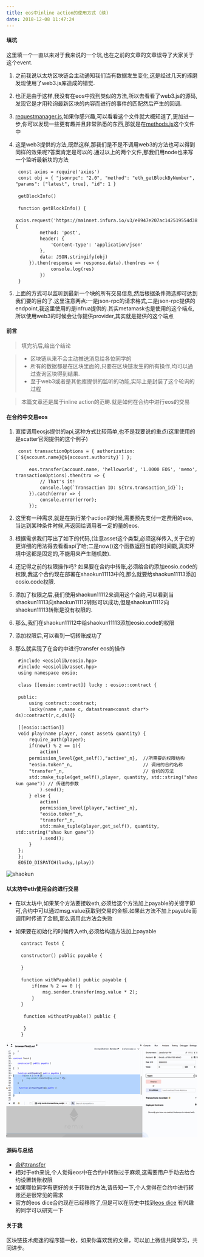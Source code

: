 ```yaml
---
title: eos中inline action的使用方式 (续)
date: 2018-12-08 11:47:24
---
```


#### 填坑
 这里填一个一直以来对于我来说的一个坑,也在之前的文章的文章误导了大家关于这个event.   
  
1. 之前我说以太坊区块链会主动通知我们当有数据发生变化,这是经过几天的琢磨发现使用了web3.js库造成的错觉.
2. 也正是由于这样,我没有在eos中找到类似的方法,所以去看看了web3.js的源码,发现它是才用轮询最新区块的内容而进行的事件的匹配然后产生的回调.  
3. [requestmanager.js](https://github.com/ethereum/web3.js/blob/develop/lib/web3/requestmanager.js),如果你感兴趣,可以看看这个文件就大概知道了,更加进一步,你可以发现一些更有趣并且非常熟悉的东西,那就是在[methods.js](https://github.com/ethereum/web3.js/blob/develop/lib/web3/methods/eth.js)这个文件中 
 
4. 这是web3提供的方法,既然这样,那我们是不是不调用web3的方法也可以得到同样的效果呢?答案肯定是可以的.通过以上的两个文件,那我们用node也来写一个监听最新块的方法

		const axios = require('axios')
		const obj = { "jsonrpc": "2.0", "method": "eth_getBlockByNumber", "params": ["latest", true], "id": 1 }
		
		getBlockInfo()
		
		function getBlockInfo() {
		    axios.request('https://mainnet.infura.io/v3/e8947e207ac142519554d382200e663b', {
		        method: 'post',
		        header: {
		            'Content-type': 'application/json'
		        },
		        data: JSON.stringify(obj)
		    }).then(response => response.data).then(res => {
		            console.log(res)
		        })
		}
5. 上面的方式可以监听到最新一个块的所有交易信息,然后根据条件筛选即可达到我们要的目的了.这里注意两点:一是json-rpc的请求格式,二是json-rpc提供的endpoint,我这里使用的是infrua提供的.其实metamask也是使用的这个端点,所以使用web3的时候会让你提供provider,其实就是提供的这个端点

#### 前言
> 填完坑后,给出个结论   

> * 区块链从来不会主动推送消息给各位同学的
> * 所有的数据都是在区块里面的,只要在区块链发生的所有操作,均可以通过查询区块得到结果.
> * 至于web3或者是其他库提供的监听的功能,实际上是封装了这个轮询的过程

> 本篇文章还是属于inline action的范畴.就是如何在合约中进行eos的交易

#### 在合约中交易eos
1. 直接调用eosjs提供的api,这种方式比较简单,也不是我要说的重点(这里使用的是scatter官网提供的这个例子)

		const transactionOptions = { authorization:[`${account.name}@${account.authority}`] };
	
	        eos.transfer(account.name, 'helloworld', '1.0000 EOS', 'memo', transactionOptions).then(trx => {
	            // That's it!
	            console.log(`Transaction ID: ${trx.transaction_id}`);
	        }).catch(error => {
	            console.error(error);
	        });

2. 这里有一种需求,就是在执行某个action的时候,需要预先支付一定费用的eos,当达到某种条件时候,再返回给调用者一定的量的eos.
3. 根据需求我们写出了如下的代码,(注意asset这个类型,必须这样传入,关于它的更详细的用法得去看看api了哈;二是now()这个函数返回当前的时间戳,真实环境中这都是固定的,不能用来产生随机数).
4. 还记得之前的权限操作吗? 如果要在合约中转账,必须给合约添加eosio.code的权限,我这个合约现在部署在shaokun11113中的,那么就要给shaokun11113添加eosio.code权限.
5. 添加了权限之后,我们使用shaokun11112来调用这个合约,可以看到当shaokun11113向shaokun11112转账可以成功,但是shaokun11112向shaokun11113转账是没有权限的.
6. 那么,我们在shaokun11112中给shaokun11113添加eosio.code的权限
7. 添加权限后,可以看到一切转账成功了
8. 那么就实现了在合约中进行transfer eos的操作


		#include <eosiolib/eosio.hpp>
		#include <eosiolib/asset.hpp>	
		using namespace eosio;
		
		class [[eosio::contract]] lucky : eosio::contract {
		
		public:
			using contract::contract;
			lucky(name r,name c, datastream<const char*> ds):contract(r,c,ds){}
	
		[[eosio::action]]
		void play(name player, const asset& quantity) {
			require_auth(player);
			if(now() % 2 == 1){
				action(
			permission_level{get_self(),"active"_n},  //所需要的权限结构
			"eosio.token"_n,						  // 调用的合约名称
			"transfer"_n,							  // 合约的方法
			std::make_tuple(get_self(),player, quantity, std::string("shao kun game")) // 传递的参数
				).send();
			} else {
				action(
				permission_level{player,"active"_n},
				"eosio.token"_n,
				"transfer"_n,
				std::make_tuple(player,get_self(), quantity, std::string("shao kun game"))
				).send();
			}
		};
		};
		EOSIO_DISPATCH(lucky,(play))
![shaokun](/eosinline/inline3.gif)

#### 以太坊中eth使用合约进行交易
* 在以太坊中,如果某个方法要接收eth,必须给这个方法加上payable的关键字即可,合约中可以通过msg.value获取到交易的金额.如果此方法不加上payable而调用时传递了金额,那么调用此方法会失败  
* 如果要在初始化的时候传入eth,必须给构造方法加上payable

		contract Test4 {
	    
	    constructor() public payable {
	        
	    }
	    
	    function withPayable() public payable {
	        if(now % 2 == 0 ){
	            msg.sender.transfer(msg.value * 2);
	        }
	    }
	    
	     function withoutPayable() public {
	         
	     }
		}
![shaokun](/eosinline/inline4.gif)

#### 源码与总结
* [合约transfer](https://github.com/shaokun11/eosabout/tree/eos-transfer)
* 相对于eth来说,个人觉得eos中在合约中转账过于麻烦,这需要用户手动去给合约设置转账权限
* 如果哪位同学有更好的关于转账的方法,请告知一下,个人觉得在合约中进行转账还是很常见的需求
* 官方的eos dice合约现在已经移除了,但是可以在历史中找到[eos dice](https://github.com/EOSIO/eos/blob/v1.0.0/contracts/dice/dice.cpp) 有兴趣的同学可以研究一下

#### 关于我
区块链技术痴迷的程序猿一枚，如果你喜欢我的文章，可以加上微信共同学习，共同进步。
